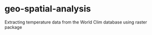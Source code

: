 # geo-spatial-analysis
Extracting temperature data from the World Clim database using raster package
